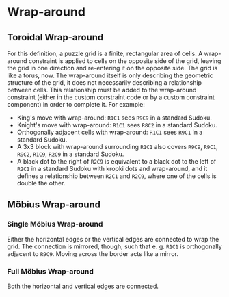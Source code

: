 # Wrap-around

## Toroidal Wrap-around

For this definition, a puzzle grid is a finite, rectangular area of cells. A wrap-around constraint is applied to cells on the opposite side of the grid, leaving the grid in one direction and re-entering it on the opposite side. The grid is like a torus, now. The wrap-around itself is only describing the geometric structure of the grid, it does not necessarily describing a relationship between cells. This relationship must be added to the wrap-around constraint (either in the custom constraint code or by a custom constraint component) in order to complete it. For example:

* King's move with wrap-around: `R1C1` sees `R9C9` in a standard Sudoku.
* Knight's move with wrap-around: `R1C1` sees `R8C2` in a standard Sudoku.
* Orthogonally adjacent cells with wrap-around: `R1C1` sees `R9C1` in a standard Sudoku.
* A 3x3 block with wrap-around surrounding `R1C1` also covers `R9C9`, `R9C1`, `R9C2`, `R1C9`, `R2C9` in a standard Sudoku.
* A black dot to the right of `R2C9` is equivalent to a black dot to the left of `R2C1` in a standard Sudoku with kropki dots and wrap-around, and it defines a relationship between `R2C1` and `R2C9`, where one of the cells is double the other.

## Möbius Wrap-around

### Single Möbius Wrap-around

Either the horizontal edges or the vertical edges are connected to wrap the grid. The connection is mirrored, though, such that e. g. `R1C1` is orthogonally adjacent to `R9C9`. Moving across the border acts like a mirror.

### Full Möbius Wrap-around

Both the horizontal and vertical edges are connected.
